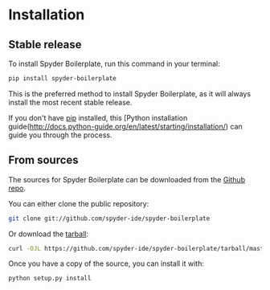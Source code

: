 # Installation

## Stable release

To install Spyder Boilerplate, run this command in your terminal:

```bash
pip install spyder-boilerplate
```

This is the preferred method to install Spyder Boilerplate, as it will always install the most recent stable release.

If you don't have [pip](https://pip.pypa.io) installed, this [Python installation guide(http://docs.python-guide.org/en/latest/starting/installation/) can guide
you through the process.

## From sources

The sources for Spyder Boilerplate can be downloaded from the [Github repo](https://github.com/spyder-ide/spyder-boilerplate).

You can either clone the public repository:

```bash
git clone git://github.com/spyder-ide/spyder-boilerplate
```

Or download the [tarball](https://github.com/spyder-ide/spyder-boilerplate/tarball/master):

```bash
curl -OJL https://github.com/spyder-ide/spyder-boilerplate/tarball/master
```

Once you have a copy of the source, you can install it with:

```bash
python setup.py install
```
